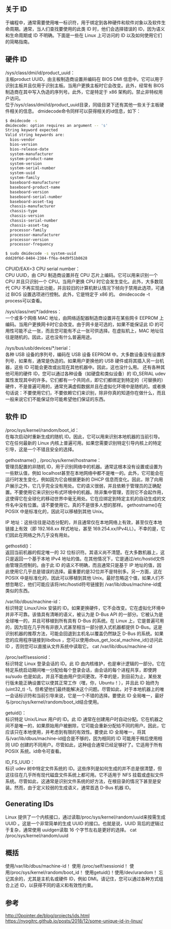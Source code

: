 ## 关于 ID

于编程中，通常需要使用唯一标识符，用于绑定到各种硬件和软件对象以及软件生命周期。通常，当人们查找要使用的此类 ID 时，他们会选择错误的 ID，因为语义和生命周期或 ID 不明确。下面是一些在 Linux 上可访问的 ID 以及如何使用它们的简略指南。

## 硬件 ID

/sys/class/dmi/id/product_uuid：  
主板product UUID，由主板制造商设置并编码在 BIOS DMI 信息中。它可以用于识别主板并且仅用于识别主板。当用户更换主板时它会改变。此外，经常有 BIOS 制造商在其中写入伪造的序列号。此外，它是特定于 x86 架构的。禁止非特权用户访问。  
位于/sys/class/dmi/id/product_uuid目录，同级目录下还有其他一些关于主板硬件相关的信息。
dmidecode命令同样可以获得相关的id信息，如下：
```bash
$ dmidecode -s
dmidecode: option requires an argument -- 's'
String keyword expected
Valid string keywords are:
  bios-vendor
  bios-version
  bios-release-date
  system-manufacturer
  system-product-name
  system-version
  system-serial-number
  system-uuid
  system-family
  baseboard-manufacturer
  baseboard-product-name
  baseboard-version
  baseboard-serial-number
  baseboard-asset-tag
  chassis-manufacturer
  chassis-type
  chassis-version
  chassis-serial-number
  chassis-asset-tag
  processor-family
  processor-manufacturer
  processor-version
  processor-frequency

$ sudo dmidecode -s system-uuid
ddd20f6d-8484-2384-ff6a-04d9f51b8628
```

CPUID/EAX=3 CPU serial number：  
CPU UUID，由 CPU 制造商设置并在 CPU 芯片上编码。它可以用来识别一个 CPU 并且只识别一个 CPU。当用户更换 CPU 时它会发生变化。此外，大多数现代 CPU 不再实现此功能，并且较旧的计算机默认情况下倾向于禁用此选项，可通过 BIOS 设置选项进行控制。此外，它是特定于 x86 的。
dmidecocde -t process可以查看。

/sys/class/net/*/address：  
一个或多个网络 MAC 地址，由网络适配器制造商设置并在某些网卡 EEPROM 上编码。当用户更换网卡时它会改变。由于网卡是可选的，如果不能保证此 ID 的可用性可能不止一张，而且您可能有不止一张可供选择。在虚拟机上，MAC 地址往往是随机的。因此，这也没有什么普遍用途。

/sys/bus/usb/devices/*/serial：  
各种 USB 设备的序列号，编码在 USB 设备 EEPROM 中。大多数设备没有设置序列号，如果有，通常是伪造的。如果用户更换他的 USB 硬件或将其插入另一台机器，这些 ID 可能会更改或出现在其他机器中。因此，这也没什么用。
还有各种其他可用的硬件 ID，您可以通过各种设备（如硬盘和类似设备）的 ID_SERIAL udev 属性发现其中的许多。它们都有一个共同点，即它们都绑定到特定的（可替换的）硬件，不是普遍可用的，通常充满虚假数据并且在虚拟化环境中是随机的。或者换句话说：不要使用它们，不要依赖它们来识别，除非你真的知道你在做什么，而且一般来说它们不能保证你可能希望他们保证的东西。

## 软件 ID

/proc/sys/kernel/random/boot_id：  
在每次启动时重新生成的随机 ID。因此，它可以用来识别本地机器的当前引导。它在任何最新的 Linux 内核上普遍可用。如果您需要识别特定引导内核上的特定引导，这是一个不错且安全的选择。

gethostname() , /proc/sys/kernel/hostname：  
管理员配置的非随机 ID，用于识别网络中的机器。通常这根本没有设置或设置为一些默认值，例如 localhost甚至在本地网络中都不是唯一的。此外，它可能会在运行时发生变化，例如因为它会根据更新的 DHCP 信息而变化。因此，除了向用户展示之外，它几乎完全没有用处。它的语义很弱，并且依赖于管理员的正确配置。不要使用它来识别分布式环境中的机器。除非集中管理，否则它不会起作用，这使得它在全球化的移动世界中毫无用处。它在应绑定到特定主机的自动生成的文件名中没有位置。请不要使用它。真的不是很多人想的那样。 gethostname()在 POSIX 中是标准化的，因此可以移植到其他 Unix。

IP 地址：这些往往是动态分配的，并且通常仅在本地网络上有效，甚至仅在本地链接上有效（即 192.168.xx 样式地址，甚至 169.254.xx/IPv4LL）。不幸的是，它们因此在网络之外几乎没有用处。

gethostid()：  
返回当前机器的假定唯一的 32 位标识符。其语义尚不清楚。在大多数机器上，这只是返回一个基于本地 IPv4 地址的值。在其他情况下，它是通过/etc/hostid文件由管理员控制的。由于此 ID 的语义不明确，而且通常只是基于 IP 地址的值，因此使用它几乎总是错误的选择。最重要的是32位并不是特别多。另一方面，这在 POSIX 中是标准化的，因此可以移植到其他 Unix。最好忽略这个值，如果人们不想忽略它，他们可能应该将/etc/hostid符号链接到 /var/lib/dbus/machine-id或类似的东西。

/var/lib/dbus/machine-id：  
标识特定 Linux/Unix 安装的 ID。如果更换硬件，它不会改变。它在虚拟化环境中并非不可靠。该值具有清晰的语义，被认为是 D-Bus API 的一部分。它被认为是全球唯一的，并且可移植到所有具有 D-Bus 的系统。在 Linux 上，它是普遍可用的，因为现在几乎所有非嵌入式甚至相当一部分嵌入式机器都提供 D-Bus。这是识别机器的推荐方法，可能会回退到主机名以覆盖仍然缺乏 D-Bus 的系统。如果您的应用程序链接到libdbus ，您可以使用dbus_get_local_machine_id()访问此 ID ，否则您可以直接从文件系统中读取它。
cat /var/lib/dbus/machine-id

/proc/self/sessionid：  
标识特定 Linux 登录会话的 ID。此 ID 由内核维护，也是审计逻辑的一部分。它在特定系统启动期间唯一分配给每个登录会话，由会话的每个进程共享，即使跨 su/sudo 也是如此，并且不能由用户空间更改。不幸的是，到目前为止，某些发行版未能正确设置它以使其正常工作（嘿，你，Ubuntu！），并且此 ID 始终为 (uint32_t) -1。但希望他们最终能解决这个问题。尽管如此，对于本地机器上的唯一会话标识符和当前引导来说，它是一个不错的选择。要使此 ID 全局唯一，最好与/proc/sys/kernel/random/boot_id结合使用。

getuid()：  
标识特定 Unix/Linux 用户的 ID。此 ID 通常在创建用户时自动分配。它在机器之间不是唯一的，如果原始用户被删除，它可能会重新分配给不同的用户。因此，它应该只在本地使用，并考虑到有限的有效性。要使此 ID 全局唯一，将其与/var/lib/dbus/machine-id组合是不够的，因为相同的 ID 可能用于稍后使用相同 UID 创建的不同用户。尽管如此，这种组合通常已经足够好了。它适用于所有 POSIX 系统。id命令可查看。

ID_FS_UUID：  
标识 udev 树中特定文件系统的 ID。这些序列是如何生成的并不总是很清楚，但这往往在几乎所有现代磁盘文件系统上都可用。它不适用于 NFS 挂载或虚拟文件系统。尽管如此，这通常是识别文件系统的好方法，在根目录的情况下甚至是安装。然而，由于定义较弱的生成语义，通常首选 D-Bus 机器 ID。


## Generating IDs
Linux 提供了一个内核接口，通过读取/proc/sys/kernel/random/uuid来按需生成 UUID 。这是一个非常简单的生成 UUID 的接口。也就是说，UUID 背后的逻辑过于复杂，通常使用 uuidgen读取 16 个字节左右是更好的选择。
cat /proc/sys/kernel/random/uuid

## 概括
使用/var/lib/dbus/machine-id！
使用 /proc/self/sessionid！
使用/proc/sys/kernel/random/boot_id！
使用getuid()！使用/dev/urandom！
忘记其余的，尤其是主机名或硬件 ID，例如 DMI。请记住，您可以通过各种方式组合上述 ID，以获得不同的语义和有效性约束。

## 参考
http://0pointer.de/blog/projects/ids.html
https://nyogjtrc.github.io/posts/2018/12/some-unique-id-in-linux/